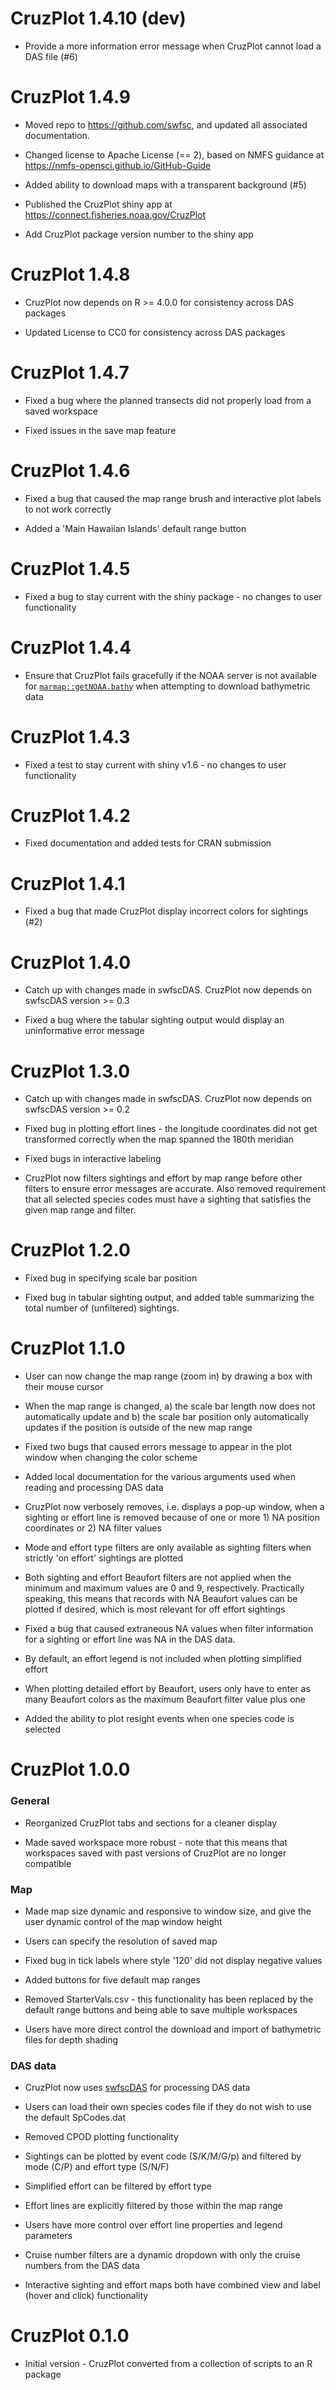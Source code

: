 # CruzPlot 1.4.10 (dev)

* Provide a more information error message when CruzPlot cannot load a DAS file (#6)


# CruzPlot 1.4.9

* Moved repo to https://github.com/swfsc, and updated all associated documentation.

* Changed license to Apache License (== 2), based on NMFS guidance at https://nmfs-opensci.github.io/GitHub-Guide

* Added ability to download maps with a transparent background (#5)

* Published the CruzPlot shiny app at https://connect.fisheries.noaa.gov/CruzPlot

* Add CruzPlot package version number to the shiny app


# CruzPlot 1.4.8

* CruzPlot now depends on R >= 4.0.0 for consistency across DAS packages

* Updated License to CC0 for consistency across DAS packages


# CruzPlot 1.4.7

* Fixed a bug where the planned transects did not properly load from a saved workspace

* Fixed issues in the save map feature


# CruzPlot 1.4.6

* Fixed a bug that caused the map range brush and interactive plot labels to not work correctly

* Added a 'Main Hawaiian Islands' default range button


# CruzPlot 1.4.5

* Fixed a bug to stay current with the shiny package - no changes to user functionality

# CruzPlot 1.4.4

* Ensure that CruzPlot fails gracefully if the NOAA server is not available for [`marmap::getNOAA.bathy`](https://cran.r-project.org/package=marmap) when attempting to download bathymetric data


# CruzPlot 1.4.3

* Fixed a test to stay current with shiny v1.6 - no changes to user functionality


# CruzPlot 1.4.2

* Fixed documentation and added tests for CRAN submission


# CruzPlot 1.4.1

* Fixed a bug that made CruzPlot display incorrect colors for sightings (#2)


# CruzPlot 1.4.0

* Catch up with changes made in swfscDAS. CruzPlot now depends on swfscDAS version >= 0.3

* Fixed a bug where the tabular sighting output would display an uninformative error message


# CruzPlot 1.3.0

* Catch up with changes made in swfscDAS. CruzPlot now depends on swfscDAS version >= 0.2

* Fixed bug in plotting effort lines - the longitude coordinates did not get transformed correctly when the map spanned the 180th meridian

* Fixed bugs in interactive labeling

* CruzPlot now filters sightings and effort by map range before other filters to ensure error messages are accurate. Also removed requirement that all selected species codes must have a sighting that satisfies the given map range and filter.


# CruzPlot 1.2.0

* Fixed bug in specifying scale bar position

* Fixed bug in tabular sighting output, and added table summarizing the total number of (unfiltered) sightings.


# CruzPlot 1.1.0

* User can now change the map range (zoom in) by drawing a box with their mouse cursor

* When the map range is changed, a) the scale bar length now does not automatically update and b) the scale bar position only automatically updates if the position is outside of the new map range

* Fixed two bugs that caused errors message to appear in the plot window when changing the color scheme

* Added local documentation for the various arguments used when reading and processing DAS data

* CruzPlot now verbosely removes, i.e. displays a pop-up window, when a sighting or effort line is removed because of one or more 1) NA position coordinates or 2) NA filter values

* Mode and effort type filters are only available as sighting filters when strictly 'on effort' sightings are plotted

* Both sighting and effort Beaufort filters are not applied when the minimum and maximum values are 0 and 9, respectively. Practically speaking, this means that records with NA Beaufort values can be plotted if desired, which is most relevant for off effort sightings

* Fixed a bug that caused extraneous NA values when filter information for a sighting or effort line was NA in the DAS data. 

* By default, an effort legend is not included when plotting simplified effort

* When plotting detailed effort by Beaufort, users only have to enter as many Beaufort colors as the maximum Beaufort filter value plus one

* Added the ability to plot resight events when one species code is selected


# CruzPlot 1.0.0

### General

* Reorganized CruzPlot tabs and sections for a cleaner display

* Made saved workspace more robust - note that this means that workspaces saved with past versions of CruzPlot are no longer compatible

### Map

* Made map size dynamic and responsive to window size, and give the user dynamic control of the map window height

* Users can specify the resolution of saved map

* Fixed bug in tick labels where style '120' did not display negative values

* Added buttons for five default map ranges

* Removed StarterVals.csv - this functionality has been replaced by the default range buttons and being able to save multiple workspaces

* Users have more direct control the download and import of bathymetric files for depth shading

### DAS data

* CruzPlot now uses [swfscDAS](https://swfsc.github.io/swfscDAS/) for processing DAS data

* Users can load their own species codes file if they do not wish to use the default SpCodes.dat

* Removed CPOD plotting functionality

* Sightings can be plotted by event code (S/K/M/G/p) and filtered by mode (C/P) and effort type (S/N/F)

* Simplified effort can be filtered by effort type

* Effort lines are explicitly filtered by those within the map range

* Users have more control over effort line properties and legend parameters

* Cruise number filters are a dynamic dropdown with only the cruise numbers from the DAS data

* Interactive sighting and effort maps both have combined view and label (hover and click) functionality


# CruzPlot 0.1.0

* Initial version - CruzPlot converted from a collection of scripts to an R package
